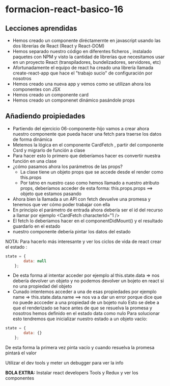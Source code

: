 # formacion-react-basico-16

## Lecciones aprendidas

* Hemos creado un componente diréctamernte en javascript usando las dos librerías de React (React y React-DOM)
* Hemos separado nuestro código en diferentes ficheros , instalado paquetes con NPM y visto la cantidad de librerías que necesitamos usar en un proyecto React (transpiladores, bundelizadores, servidores, etc)
* Afortunadamente el equipo de react ha creado una librería llamada create-react-app que hace el "trabajo sucio" de configuración por nosotros
* Hemos creado una nueva app y vemos como se utilizan ahora los componentes con JSX
* Hemos creado un componente card
* Hemos creado un componenet dinámico pasándole props

## Añadiendo proipiedades

* Partiendo del ejercicio 06-componente-hijo vamos a crear ahora nuestro componente que pueda hacer una fetch para traerse los datos de forma dinámica
* Metemos la lógica en el componente CardFetch , partir del componente Csrd y migrarlo de función a clase
* Para hacer esto lo primero que deberíamos hacer es convertir nuestra función en una clase
* ¿cómo pasamos ahora los parámetros de las props?
    * La clase tiene un objeto props que se accede desde el render como this.props
    * Por tatno en nuestro caso como hemos llamado a nuestro atributo props, deberíamos acceder de esta forma:  this.props.props ==> objeto que estamos pasando 
* Ahora bien la llamada a un API con fetch devuelve una promesa y tenemos que ver cómo poder trabajar con ella
* En principio el parámetro de entrada ahora debería ser el id del recurso a llamar por ejemplo <CardFetch characterId="1 />
* El fetch lo deberíamos hacer en el componentDidMount() y el resultado guardarlo en el estado
* nuestro componente debería pintar los datos del estado

NOTA: Para hacerlo más interesante y ver los ciclos de vida de react crear el estado :
```javascript
state = {
        data: null
    };
```

* De esta forma al intentar acceder por ejemplo al this.state.data => nos debería devolver un objeto y no podemos devolver un bojeto en react si no una propiedad del objeto
* Cunado intentemos acceder a una de esas propiedades por ejemplo name => this.state.data.name ==> nos va a dar un error porque dice que no puede accceder a una propiedad de un bojeto nulo
Esto se debe a que el renderizado se hace antes de que se resuelva la promesa y nosotros hemos definido en el estado data como nulo
Para solucionar esto tendremos que inicializar nuestro estado a un objeto vacío:
```javascript
state = {
        data: {}
    };
```

De esta forma la primera vez pinta vacío y cuando resuelva la promesa pintará el valor

Utilizar el dev tools y meter un debugger para ver la info


**BOLA EXTRA:** Instalar react developers Tools y Redux y ver los componentes
